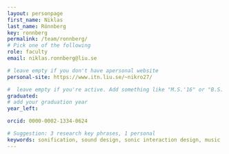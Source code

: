```yaml
---
layout: personpage
first_name: Niklas
last_name: Rönnberg
key: ronnberg 
permalink: /team/ronnberg/
# Pick one of the following
role: faculty
email: niklas.ronnberg@liu.se

# leave empty if you don't have apersonal website
personal-site: https://www.itn.liu.se/~nikro27/ 

#  leave empty if you're active. Add something like "M.S.'16" or "B.S.'17" if you got a degree while with the Vis Collective. Add "N" if you left before you got a degree.
graduated:
# add your graduation year
year_left:

orcid: 0000-0002-1334-0624

# Suggestion: 3 research key phrases, 1 personal
keywords: sonification, sound design, sonic interaction design, music
---
```

